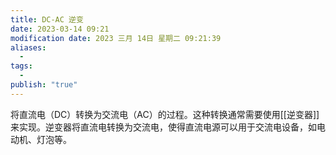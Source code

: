 ```yaml
---
title: DC-AC 逆变
date: 2023-03-14 09:21
modification date: 2023 三月 14日 星期二 09:21:39
aliases:
  - 
tags:
  - 
publish: "true"
---
```


将直流电（DC）转换为交流电（AC）的过程。这种转换通常需要使用[[逆变器]]来实现。逆变器将直流电转换为交流电，使得直流电源可以用于交流电设备，如电动机、灯泡等。
